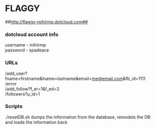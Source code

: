 # FLAGGY #
##http://flaggy-mihirmp.dotcloud.com##


### dotcloud account info ###
username - mihirmp
<br />
password - spadeace

### URLs ###
  /add_user?fname=firstname&lname=lastname&email=me@email.com&fb_id=1111
  <br />
  /error
  <br />
  /add_follow?f_er=1&f_ed=2
  <br />
  /followers?u_id=1
  <br />

### Scripts ###
./resetDB.sh dumps the information from the database, remodels the DB and loads the information back